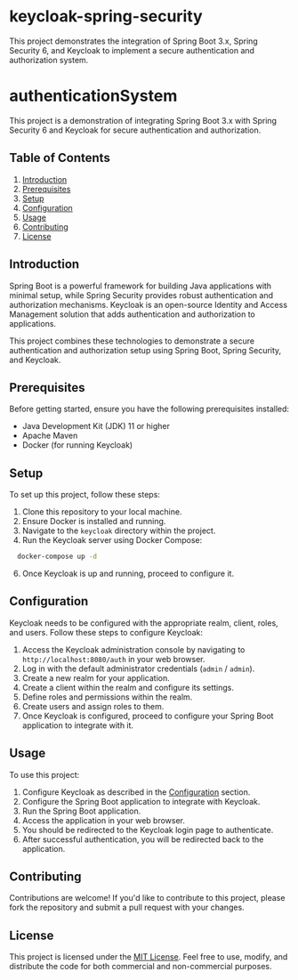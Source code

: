 # keycloak-spring-security
This project demonstrates the integration of Spring Boot 3.x, Spring Security 6, and Keycloak to implement a secure authentication and authorization system.

# authenticationSystem
This project is a demonstration of integrating Spring Boot 3.x with Spring Security 6 and Keycloak for secure authentication and authorization.

## Table of Contents

1. [Introduction](#introduction)
2. [Prerequisites](#prerequisites)
3. [Setup](#setup)
4. [Configuration](#configuration)
5. [Usage](#usage)
6. [Contributing](#contributing)
7. [License](#license)

## Introduction

Spring Boot is a powerful framework for building Java applications with minimal setup, while Spring Security provides robust authentication and authorization mechanisms. Keycloak is an open-source Identity and Access Management solution that adds authentication and authorization to applications.

This project combines these technologies to demonstrate a secure authentication and authorization setup using Spring Boot, Spring Security, and Keycloak.

## Prerequisites

Before getting started, ensure you have the following prerequisites installed:

- Java Development Kit (JDK) 11 or higher
- Apache Maven
- Docker (for running Keycloak)

## Setup

To set up this project, follow these steps:

1. Clone this repository to your local machine.
2. Ensure Docker is installed and running.
3. Navigate to the `keycloak` directory within the project.
4. Run the Keycloak server using Docker Compose:
  ```bash
    docker-compose up -d
  ```
6. Once Keycloak is up and running, proceed to configure it.

## Configuration

Keycloak needs to be configured with the appropriate realm, client, roles, and users. Follow these steps to configure Keycloak:

1. Access the Keycloak administration console by navigating to `http://localhost:8080/auth` in your web browser.
2. Log in with the default administrator credentials (`admin` / `admin`).
3. Create a new realm for your application.
4. Create a client within the realm and configure its settings.
5. Define roles and permissions within the realm.
6. Create users and assign roles to them.
7. Once Keycloak is configured, proceed to configure your Spring Boot application to integrate with it.

## Usage

To use this project:

1. Configure Keycloak as described in the [Configuration](#configuration) section.
2. Configure the Spring Boot application to integrate with Keycloak.
3. Run the Spring Boot application.
4. Access the application in your web browser.
5. You should be redirected to the Keycloak login page to authenticate.
6. After successful authentication, you will be redirected back to the application.

## Contributing

Contributions are welcome! If you'd like to contribute to this project, please fork the repository and submit a pull request with your changes.

## License

This project is licensed under the [MIT License](LICENSE). Feel free to use, modify, and distribute the code for both commercial and non-commercial purposes.



